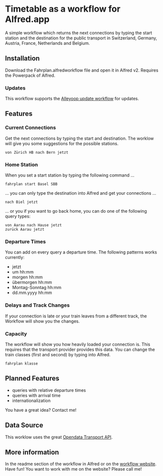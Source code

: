 # Timetable as a workflow for Alfred.app

A simple workflow which returns the next connections by typing the start station and the destination for the public transport in Switzerland, Germany, Austria, France, Netherlands and Belgium.

## Installation
Download the Fahrplan.alfredworkflow file and open it in Alfred v2. Requires the Powerpack of Alfred.

### Updates
This workflow supports the [Alleyoop update workflow](http://www.alfredforum.com/topic/1582-alleyoop-update-alfred-workflows/) for updates.

## Features
### Current Connections
Get the next connections by typing the start and destination. The worklow will give you some suggestions for the possible stations.

    von Zürich HB nach Bern jetzt

### Home Station
When you set a start station by typing the following command ...

    fahrplan start Basel SBB

... you can only type the destination into Alfred and get your connections ...

    nach Biel jetzt

... or you if you want to go back home, you can do one of the following query types:

	von Aarau nach Hause jetzt
	zurück Aarau jetzt

### Departure Times
You can add on every query a departure time. The following patterns works currently:

* jetzt
* um hh:mm
* morgen hh:mm
* übermorgen hh:mm
* Montag-Sonntag hh:mm
* dd.mm.yyyy hh:mm

### Delays and Track Changes
If your connection is late or your train leaves from a different track, the Workflow will show you the changes.

### Capacity
The workflow will show you how heavily loaded your connection is. This requires that the transport provider provides this data. You can change the train classes (first and second) by typing into Alfred.

	fahrplan klasse

## Planned Features
* queries with relative departure times
* queries with arrival time
* internationalization

You have a great idea? Contact me!

## Data Source
This worklow uses the great [Opendata Transport API](http://transport.opendata.ch).

## More information
In the readme section of the workflow in Alfred or on the [workflow website](http://www.josefweibel.ch/alfred/fahrplan/). Have fun!
You want to work with me on the website? Please call me!
